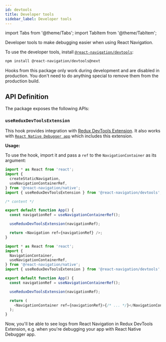 ```yaml
---
id: devtools
title: Developer tools
sidebar_label: Developer tools
---
```


import Tabs from '@theme/Tabs';
import TabItem from '@theme/TabItem';

Developer tools to make debugging easier when using React Navigation.

To use the developer tools, install [`@react-navigation/devtools`](https://github.com/react-navigation/react-navigation/tree/master/packages/devtools):

```bash npm2yarn
npm install @react-navigation/devtools@next
```

Hooks from this package only work during development and are disabled in production. You don't need to do anything special to remove them from the production build.

## API Definition

The package exposes the following APIs:

### `useReduxDevToolsExtension`

This hook provides integration with [Redux DevTools Extension](https://github.com/reduxjs/redux-devtools). It also works with [`React Native Debugger app`](https://github.com/jhen0409/react-native-debugger) which includes this extension.

**Usage:**

To use the hook, import it and pass a `ref` to the `NavigationContainer` as its argument:

<Tabs groupId="config" queryString="config">
<TabItem value="static" label="Static" default>

```js
import * as React from 'react';
import {
  createStaticNavigation,
  useNavigationContainerRef,
} from '@react-navigation/native';
import { useReduxDevToolsExtension } from '@react-navigation/devtools';

/* content */

export default function App() {
  const navigationRef = useNavigationContainerRef();

  useReduxDevToolsExtension(navigationRef);

  return <Navigation ref={navigationRef} />;
}
```

</TabItem>

<TabItem value="dynamic" label="Dynamic">

```js
import * as React from 'react';
import {
  NavigationContainer,
  useNavigationContainerRef,
} from '@react-navigation/native';
import { useReduxDevToolsExtension } from '@react-navigation/devtools';

export default function App() {
  const navigationRef = useNavigationContainerRef();

  useReduxDevToolsExtension(navigationRef);

  return (
    <NavigationContainer ref={navigationRef}>{/* ... */}</NavigationContainer>
  );
}
```

</TabItem>
</Tabs>

Now, you'll be able to see logs from React Navigation in Redux DevTools Extension, e.g. when you're debugging your app with React Native Debugger app.
